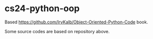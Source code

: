 # cs24-python-oop
Based https://github.com/IrvKalb/Object-Oriented-Python-Code book.

Some source codes are based on repository above.